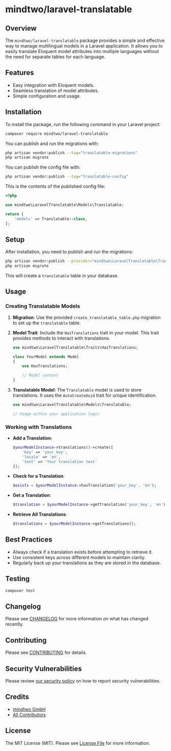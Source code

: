 # mindtwo/laravel-translatable

## Overview

The `mindtwo/laravel-translatable` package provides a simple and effective way to manage multilingual models in a Laravel application. It allows you to easily translate Eloquent model attributes into multiple languages without the need for separate tables for each language.

## Features

- Easy integration with Eloquent models.
- Seamless translation of model attributes.
- Simple configuration and usage.

## Installation

To install the package, run the following command in your Laravel project:

```bash
composer require mindtwo/laravel-translatable
```

You can publish and run the migrations with:

```bash
php artisan vendor:publish --tag="translatable-migrations"
php artisan migrate
```

You can publish the config file with:

```bash
php artisan vendor:publish --tag="translatable-config"
```

This is the contents of the published config file:

```php
<?php

use mindtwo\LaravelTranslatable\Models\Translatable;

return [
    'models' => Translatable::class,
];
```


## Setup
After installation, you need to publish and run the migrations:

```bash
php artisan vendor:publish --provider="mindtwo\LaravelTranslatable\TranslatableServiceProvider"
php artisan migrate
```

This will create a `translatable` table in your database.

## Usage

### Creating Translatable Models
1. **Migration**: Use the provided `create_translatable_table.php` migration to set up the `translatable` table.

2. **Model Trait**: Include the `HasTranslations` trait in your model. This trait provides methods to interact with translations.

    ```php
    use mindtwo\LaravelTranslatable\Traits\HasTranslations;

    class YourModel extends Model
    {
        use HasTranslations;

        // Model content
    }
    ```

3. **Translatable Model**: The `Translatable` model is used to store translations. It uses the `AutoCreateUuid` trait for unique identification.

    ```php
    use mindtwo\LaravelTranslatable\Models\Translatable;

    // Usage within your application logic
    ```

### Working with Translations
- **Add a Translation**:
    ```php
    $yourModelInstance->translations()->create([
        'key' => 'your_key',
        'locale' => 'en',
        'text' => 'Your translation text'
    ]);
    ```

- **Check for a Translation**:
    ```php
    $exists = $yourModelInstance->hasTranslation('your_key', 'en');
    ```

- **Get a Translation**:
    ```php
    $translation = $yourModelInstance->getTranslation('your_key', 'en');
    ```

- **Retrieve All Translations**:
    ```php
    $translations = $yourModelInstance->getTranslations();
    ```

## Best Practices
- Always check if a translation exists before attempting to retrieve it.
- Use consistent keys across different models to maintain clarity.
- Regularly back up your translations as they are stored in the database.


## Testing

```bash
composer test
```

## Changelog

Please see [CHANGELOG](CHANGELOG.md) for more information on what has changed recently.

## Contributing

Please see [CONTRIBUTING](CONTRIBUTING.md) for details.

## Security Vulnerabilities

Please review [our security policy](../../security/policy) on how to report security vulnerabilities.

## Credits

- [mindtwo GmbH](https://github.com/mindtwo)
- [All Contributors](../../contributors)

## License

The MIT License (MIT). Please see [License File](LICENSE.md) for more information.
